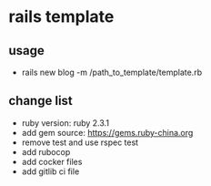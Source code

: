 # rails template

## usage
- rails new blog -m /path_to_template/template.rb

## change list
- ruby version: ruby 2.3.1
- add gem source: https://gems.ruby-china.org
- remove test and use rspec test
- add rubocop
- add cocker files
- add gitlib ci file


